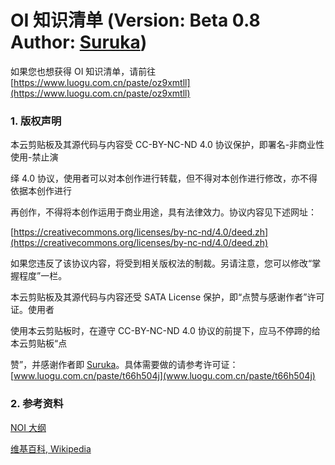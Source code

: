 # OI 知识清单 (Version: Beta 0.8 Author: [Suruka](https://github.com/suruka))

如果您也想获得 OI 知识清单，请前往 [https://www.luogu.com.cn/paste/oz9xmtll](https://www.luogu.com.cn/paste/oz9xmtll)

### 1. 版权声明

本云剪贴板及其源代码与内容受 CC-BY-NC-ND 4.0 协议保护，即署名-非商业性使用-禁止演

绎 4.0 协议，使用者可以对本创作进行转载，但不得对本创作进行修改，亦不得依据本创作进行

再创作，不得将本创作运用于商业用途，具有法律效力。协议内容见下述网址：

[https://creativecommons.org/licenses/by-nc-nd/4.0/deed.zh](https://creativecommons.org/licenses/by-nc-nd/4.0/deed.zh)

如果您违反了该协议内容，将受到相关版权法的制裁。另请注意，您可以修改“掌握程度”一栏。

本云剪贴板及其源代码与内容还受 SATA License 保护，即“点赞与感谢作者”许可证。使用者

使用本云剪贴板时，在遵守 CC-BY-NC-ND 4.0 协议的前提下，应马不停蹄的给本云剪贴板“点

赞”，并感谢作者即 [Suruka](https://github.com/suruka)。具体需要做的请参考许可证：[www.luogu.com.cn/paste/t66h504j](www.luogu.com.cn/paste/t66h504j)

### 2. 参考资料

[NOI 大纲](https://www.noi.cn/upload/resources/file/2021/04/06/152179.pdf)

[维基百科, Wikipedia](https://zh.wikipedia.org/)
